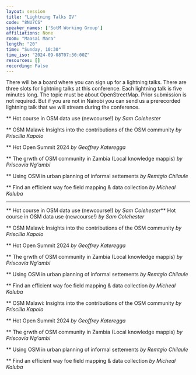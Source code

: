 ```yaml
---
layout: session
title: "Lightning Talks IV"
code: "8NU7CS"
speaker_names: ['SotM Working Group']
affiliations: None
room: "Maasai Mara"
length: "20"
time: "Sunday, 10:30"
time_iso: "2024-09-08T07:30:00Z"
resources: []
recording: False
---
```


There will be a board where you can sign up for a lightning talks. There are three slots for lightning talks at this conference. Each lightning talk is five minutes long. The topic must be about OpenStreetMap. Prior submission is not required. But if you are not in Nairobi you can send us a prerecorded lightning talk that we will stream during the conference.

** Hot course in OSM data use (newcourse!)
_by Sam Colehester_

** OSM Malawi: Insights into the contributions of the OSM community
_by Priscilla Kapolo_

** Hot Open Summit 2024
_by Geoffrey Kateregga_

** The grwth of OSM community in Zambia (Local knowledge mappis)
_by Priscovia Ng'ambi_

** Using OSM in urban planning of informal settements
_by Remtgio Chilaule_

** Find an efficient way foe field mapping &amp; data collection
_by Micheal Kaluba_

<hr>

** Hot course in OSM data use (newcourse!)
_by Sam Colehester_** Hot course in OSM data use (newcourse!)
_by Sam Colehester_

** OSM Malawi: Insights into the contributions of the OSM community
_by Priscilla Kapolo_

** Hot Open Summit 2024
_by Geoffrey Kateregga_

** The grwth of OSM community in Zambia (Local knowledge mappis)
_by Priscovia Ng'ambi_

** Using OSM in urban planning of informal settements
_by Remtgio Chilaule_

** Find an efficient way foe field mapping &amp; data collection
_by Micheal Kaluba_

** OSM Malawi: Insights into the contributions of the OSM community
_by Priscilla Kapolo_

** Hot Open Summit 2024
_by Geoffrey Kateregga_

** The grwth of OSM community in Zambia (Local knowledge mappis)
_by Priscovia Ng'ambi_

** Using OSM in urban planning of informal settements
_by Remtgio Chilaule_

** Find an efficient way foe field mapping &amp; data collection
_by Micheal Kaluba_


